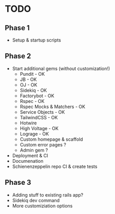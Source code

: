 
# TODO

## Phase 1
- Setup & startup scripts
## Phase 2
- Start additional gems (without customization!)
    - Pundit - OK
    - JB - OK
    - OJ - OK
    - Sidekiq - OK
    - Factorybot - OK
    - Rspec - OK
    - Rspec Mocks & Matchers - OK
    - Service Objects - OK
    - TailwindCSS - OK
    - Hotwire
    - High Voltage - OK
    - Lograge - OK
    - Custom homepage & scaffold
    - Custom error pages ?
    - Admin gem ?
- Deployment & CI
- Documenation
- Schienenzeppelin repo CI & create tests
## Phase 3
- Adding stuff to existing rails app? 
- Sidekiq dev command
- More customiziation options
